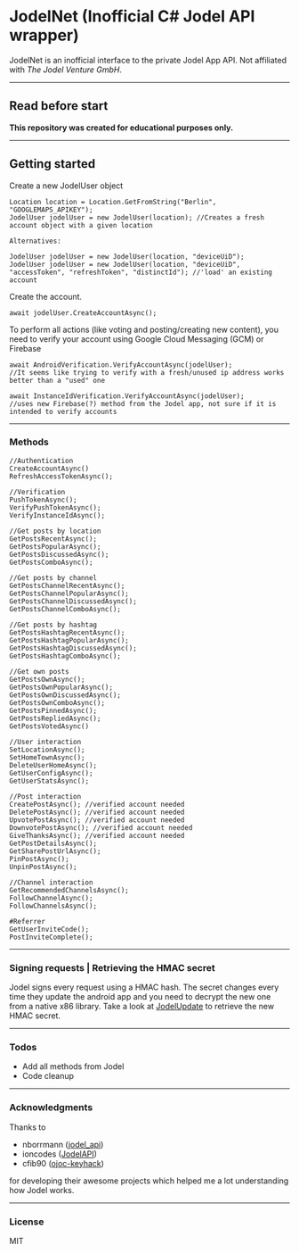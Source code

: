 # JodelNet (Inofficial C# Jodel API wrapper)
JodelNet is an inofficial interface to the private Jodel App API. Not affiliated with *The Jodel Venture GmbH*.

----

## Read before start
**This repository was created for educational purposes only.**

----

## Getting started
Create a new JodelUser object
```
Location location = Location.GetFromString("Berlin", "GOOGLEMAPS_APIKEY");
JodelUser jodelUser = new JodelUser(location); //Creates a fresh account object with a given location

Alternatives:

JodelUser jodelUser = new JodelUser(location, "deviceUiD");
JodelUser jodelUser = new JodelUser(location, "deviceUiD", "accessToken", "refreshToken", "distinctId"); //'load' an existing account
```

Create the account.
```
await jodelUser.CreateAccountAsync();
```

To perform all actions (like voting and posting/creating new content), you need to verify your account using Google Cloud Messaging (GCM) or Firebase
```
await AndroidVerification.VerifyAccountAsync(jodelUser);
//It seems like trying to verify with a fresh/unused ip address works better than a "used" one

await InstanceIdVerification.VerifyAccountAsync(jodelUser);
//uses new Firebase(?) method from the Jodel app, not sure if it is intended to verify accounts
```

----

### Methods
```
//Authentication
CreateAccountAsync()
RefreshAccessTokenAsync();

//Verification
PushTokenAsync();
VerifyPushTokenAsync();
VerifyInstanceIdAsync();

//Get posts by location
GetPostsRecentAsync();
GetPostsPopularAsync();
GetPostsDiscussedAsync();
GetPostsComboAsync();

//Get posts by channel
GetPostsChannelRecentAsync();
GetPostsChannelPopularAsync();
GetPostsChannelDiscussedAsync();
GetPostsChannelComboAsync();

//Get posts by hashtag
GetPostsHashtagRecentAsync();
GetPostsHashtagPopularAsync();
GetPostsHashtagDiscussedAsync();
GetPostsHashtagComboAsync();

//Get own posts
GetPostsOwnAsync();
GetPostsOwnPopularAsync();
GetPostsOwnDiscussedAsync();
GetPostsOwnComboAsync();
GetPostsPinnedAsync();
GetPostsRepliedAsync();
GetPostsVotedAsync()

//User interaction
SetLocationAsync();
SetHomeTownAsync();
DeleteUserHomeAsync();
GetUserConfigAsync();
GetUserStatsAsync();

//Post interaction
CreatePostAsync(); //verified account needed
DeletePostAsync(); //verified account needed
UpvotePostAsync(); //verified account needed
DownvotePostAsync(); //verified account needed
GiveThanksAsync(); //verified account needed
GetPostDetailsAsync();
GetSharePostUrlAsync();
PinPostAsync();
UnpinPostAsync();

//Channel interaction
GetRecommendedChannelsAsync();
FollowChannelAsync();
FollowChannelsAsync();

#Referrer
GetUserInviteCode();
PostInviteComplete();
```

----
### Signing requests | Retrieving the HMAC secret
Jodel signs every request using a HMAC hash. The secret changes every time they update the android app and you need to decrypt the new one from a native x86 library. Take a look at [JodelUpdate](https://github.com/WakaToa/JodelUpdate/) to retrieve the new HMAC secret.

----
### Todos

 - Add all methods from Jodel
 - Code cleanup
----
### Acknowledgments
Thanks to

 - nborrmann ([jodel_api](https://github.com/nborrmann/jodel_api))
 - ioncodes ([JodelAPI](https://github.com/ioncodes/JodelAPI))
 - cfib90 ([ojoc-keyhack](https://bitbucket.org/cfib90/ojoc-keyhack/overview))
 
for developing their awesome projects which helped me a lot understanding how Jodel works.

----
### License

MIT
